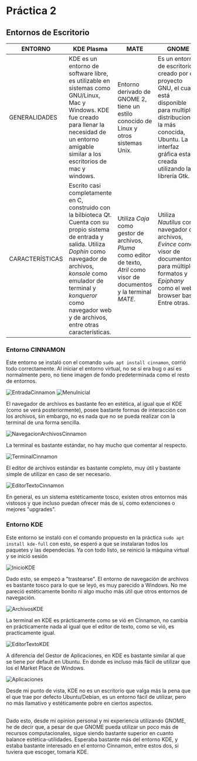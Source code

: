# Práctica 2

## Entornos de Escritorio

| ENTORNO | KDE Plasma | MATE | GNOME | CINNAMON | BUDGIE | XFCE |
| ------- | --- | ---- | ----- | -------- | ------ | ---- |
| GENERALIDADES | KDE es un entorno de software libre, es utilizable en sistemas como GNU/Linux, Mac y Windows. KDE fue creado para llenar la necesidad de un entorno amigable similar a los escritorios de mac y windows. | Entorno derivado de GNOME 2, tiene un estilo conocido de Linux y otros sistemas Unix. | Es un entorno de escritorio creado por el proyecto GNU, el cual está disponible para multiples distribuciones, la más conocida, Ubuntu. La interfaz gráfica esta creada utilizando la librería Gtk. | Un proyecto iniciado como una bifurcación de GNOME, ofrece un escritorio más tradicional como GNOME 2. Al igual que GNOME, su interfaz es basada en Gtk. | Es un entorno que utiliza tecnologías GNOME desarrollado por Solus en colaboración con Arch y Manjaro Linux. | Desde su página oficial describen este entorno como ligero para sistemas tipo UNIX. Buscando la eficiencia y velocidad sin perder la facilidad en su uso. Creado con Gtk+.
| CARACTERÍSTICAS | Escrito casi completamente en C, construido con la bilbioteca Qt. Cuenta con su propio sistema de entrada y salida. Utiliza _Dophin_ como navegador de archivos, _konsole_ como emulador de terminal y _konqueror_ como navegador web y de archivos, entre otras características. | Utiliza _Caja_ como gestor de archivos, _Pluma_ como editor de texto, _Atril_ como visor de documentos y la terminal _MATE_. | Utiliza _Nautilus_ como navegador de archivos, _Evince_ como visor de documentos para múltiples formatos y  _Epiphany_ como el web browser base. Entre otras. | Muchas de las extenciones son importadas de GNOME 3, con la salvedad de que ofrece más efectos de escritorio y animaciones del mismo. Se ahondará más en las características al probar dicho entorno. | Dado que es a base de otras distribuciones, posee características de las mismas. Una de las diferencias es que Budgie crea una lista de facoricos, moviento categoríasy apps hacia la parte superior de los menus, esto lo hace automáticamente mientras el usuario trabaja. | Utiliza el gestor de ventanas _Xfwm_, _Thunar_ como administrador de archivos, varias otras aplicaciones sencillas y ligeras, además, este entorno no cuenta con navegador incluído, sin embargo, se recomienda el uso de **Midori**. |



### Entorno CINNAMON
Este entorno se instaló con el comando `sudo apt install cinnamon`, corrió todo correctamente. Al iniciar el entorno virtual, no se si era bug o así es normalmente pero, no tiene imagen de fondo predeterminada como el resto de entornos.

![EntradaCinnamon](./img/EntradaCinnamon.png)
![MenuInicial](./img/MenuInicial.png)

El navegador de archivos es bastante feo en estética, al igual que el KDE (como se verá posteriormente), posee bastante formas de interacción con los archivos, sin embargo, no es nada que no se pueda realizar con la terminal de una forma sencilla.

![NavegacionArchivosCinnamon](./img/NavegacionArchivosCinnamon.png)

La terminal es bastante estándar, no hay mucho que comentar al respecto.

![TerminalCinnamon](./img/TerminalCinnamon.png)

El editor de archivos estándar es bastante completo, muy útil y bastante simple de utilizar en caso de ser necesario.

![EditorTextoCinnamon](./img/EditorTextoCinnamon.png)

En general, es un sistema estéticamente tosco, existen otros entornos más vistosos y que incluso puedan ofrecer más de sí, como extenciones o mejores "upgrades".


### Entorno KDE
Este entorno se instaló con el comando propuesto en la práctica `sudo apt install kde-full` con esto, se esperó a que se instalaran todos los paquetes y las dependecias. Ya con todo listo, se reinició la máquina virtual y se inició sesión

![InicioKDE](./img/InicioKDE.png)

Dado esto, se empezó a "trastearse". El entorno de navegación de archivos es bastante tosco para lo que se leyó, es muy parecido a Windows. No me pareció estéticamente bonito ni algo mucho más útil que otros entornos de navegación.

![ArchivosKDE](./img/ArchivosKDE.png)

La terminal en KDE es prácticamente como se vió en Cinnamon, no cambia en prácticamente nada al igual que el editor de texto, como se vió, es practicamente igual.

![EditorTextoKDE](./img/EditorTextoKDE.png)

A diferencia del Gestor de Aplicaciones, en KDE es bastante similar al que se tiene por default en Ubuntu. En donde es incluso más fácil de utilizar que los el Market Place de Windows.

![Aplicaciones](./img/Aplicaciones.png)


Desde mi punto de vista, KDE no es un escritorio que valga más la pena que el que trae por defecto Ubuntu/Debian, es un entorno fácil de utilizar, pero no más llamativo y estéticamente pobre en ciertos aspectos.
<br></br>

Dado esto, desde mi opinion personal y mi experiencia utilizando GNOME, he de decir que, a pesar de que GNOME pueda utilizar un poco más de recursos computacionales, sigue siendo bastante superior en cuanto balance estética-utilidades. Esperaba bastante más del entorno KDE, y estaba bastante interesado en el entorno Cinnamon, entre estos dos, si tuviera que escoger, tomaría KDE.
